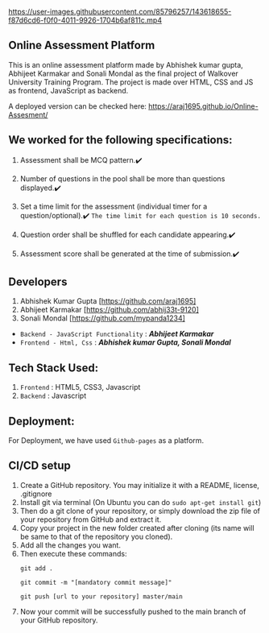 https://user-images.githubusercontent.com/85796257/143618655-f87d6cd6-f0f0-4011-9926-1704b6af811c.mp4

## Online Assessment Platform
This is an online assessment platform made by Abhishek kumar gupta, Abhijeet Karmakar and Sonali Mondal as the final project of Walkover University Training Program.
The project is made over HTML, CSS and JS as frontend, JavaScript as backend.

A deployed version can be checked here:  https://araj1695.github.io/Online-Assesment/

## We worked for the following specifications:
1. Assessment shall be MCQ pattern.✔️

2. Number of questions in the pool shall be more than questions displayed.✔️

3. Set a time limit for the assessment (individual timer for a question/optional).✔️ 
   `The time limit for each question is 10 seconds.`
   
4. Question order shall be shuffled for each candidate appearing.✔️

5. Assessment score shall be generated at the time of submission.✔️


## Developers
1. Abhishek Kumar Gupta [https://github.com/araj1695]
2. Abhijeet Karmakar [https://github.com/abhij33t-9120]
3. Sonali Mondal [https://github.com/mypanda1234]

* `Backend - JavaScript Functionality` : ***Abhijeet Karmakar***
* `Frontend - Html, Css` : ***Abhishek kumar Gupta, Sonali Mondal***


## Tech Stack Used:
1. `Frontend` : HTML5, CSS3, Javascript
2. `Backend` : Javascript


## Deployment:
For Deployment, we have used `Github-pages` as a platform. 


## CI/CD setup
1. Create a GitHub repository. You may initialize it with a README, license, .gitignore
2. Install git via terminal 
   (On Ubuntu you can do `sudo apt-get install git`)
3. Then do a git clone of your repository, or simply download the zip file of your repository from GitHub and extract it.
4. Copy your project in the new folder created after cloning (its name will be same to that of the repository you cloned).
5. Add all the changes you want.
6. Then execute these commands:
   ````
   git add . 

   git commit -m "[mandatory commit message]" 
   
   git push [url to your repository] master/main 
7. Now your commit will be successfully pushed to the main branch of your GitHub repository.
